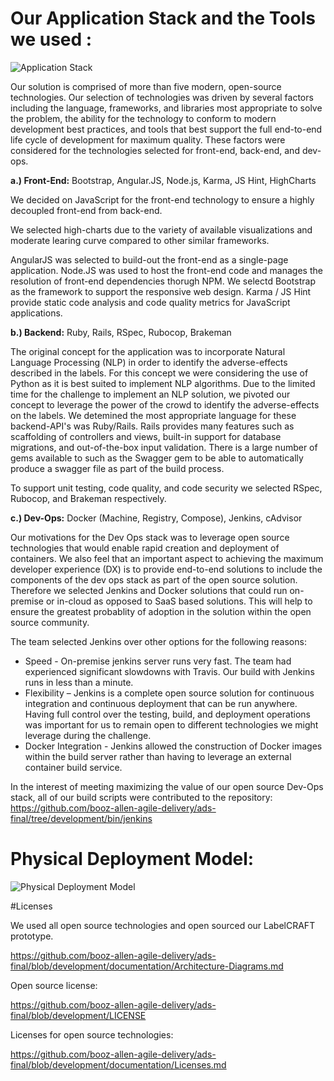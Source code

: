 
# Our Application Stack and the Tools we used : 

![Application Stack](https://cloud.githubusercontent.com/assets/8406690/8513068/e3b2a558-232a-11e5-9eda-83a49d6839f7.png)


Our solution is comprised of more than five modern, open-source technologies.  Our selection of technologies was driven by several factors including the language, frameworks, and libraries most appropriate to solve the problem, the ability for the technology to conform to modern development best practices, and tools that best support the full end-to-end life cycle of development for maximum quality.  These factors were considered for the technologies selected for front-end, back-end, and dev-ops.

**a.) Front-End:** Bootstrap, Angular.JS, Node.js, Karma, JS Hint, HighCharts

We decided on JavaScript for the front-end technology to ensure a highly decoupled front-end from back-end.

We selected high-charts due to the variety of available visualizations and moderate learing curve compared to other similar frameworks.

AngularJS was selected to build-out the front-end as a single-page application.
Node.JS was used to host the front-end code and manages the resolution of front-end dependencies thorugh NPM.
We selectd Bootstrap as the framework to support the responsive web design.
Karma / JS Hint provide static code analysis and code quality metrics for JavaScript applications.

**b.) Backend:** Ruby, Rails, RSpec, Rubocop, Brakeman

The original concept for the application was to incorporate Natural Language Processing (NLP) in order to identify the adverse-effects described in the labels.  For this concept we were considering the use of Python as it is best suited to implement NLP algorithms.  Due to the limited time for the challenge to implement an NLP solution, we pivoted our concept to leverage the power of the crowd to identify the adverse-effects on the labels.   We detemined the most appropriate language for these backend-API's was Ruby/Rails.  Rails provides many features such as scaffolding of controllers and views, built-in support for database migrations, and out-of-the-box input validation.  There is a large number of gems available to such as the Swagger gem to be able to automatically produce a swagger file as part of the build process.

To support unit testing, code quality, and code security we selected RSpec, Rubocop, and Brakeman respectively.

**c.) Dev-Ops:** Docker (Machine, Registry, Compose), Jenkins, cAdvisor

Our motivations for the Dev Ops stack was to leverage open source technologies that would enable rapid creation and deployment of containers.  We also feel that an important aspect to achieving the maximum developer experience (DX) is to provide end-to-end solutions to include the components of the dev ops stack as part of the open source solution.   Therefore we selected Jenkins and Docker solutions that could run on-premise or in-cloud as opposed to SaaS based solutions.  This will help to ensure the greatest probablity of adoption in the solution within the open source community.

The team selected Jenkins over other options for the following reasons:
- Speed - On-premise jenkins server runs very fast.  The team had experienced significant slowdowns with Travis.   Our build with Jenkins runs in less than a minute. 
- Flexibility – Jenkins is a complete open source solution for continuous integration and continuous deployment that can be run anywhere. Having full control over the testing, build, and deployment operations was important for us to remain open to different technologies we might leverage during the challenge. 
- Docker Integration - Jenkins allowed the construction of Docker images within the build server rather than having to leverage an external container build service. 

In the interest of meeting maximizing the value of our open source Dev-Ops stack, all of our build scripts were contributed to the repository:
https://github.com/booz-allen-agile-delivery/ads-final/tree/development/bin/jenkins



# Physical Deployment Model:

![Physical Deployment Model](https://cloud.githubusercontent.com/assets/8406690/8513155/a8c11102-232d-11e5-8cd5-9ea748f1e537.png)

#Licenses

We used all open source technologies and open sourced our LabelCRAFT prototype.

https://github.com/booz-allen-agile-delivery/ads-final/blob/development/documentation/Architecture-Diagrams.md

Open source license:

https://github.com/booz-allen-agile-delivery/ads-final/blob/development/LICENSE

Licenses for open source technologies:

https://github.com/booz-allen-agile-delivery/ads-final/blob/development/documentation/Licenses.md
